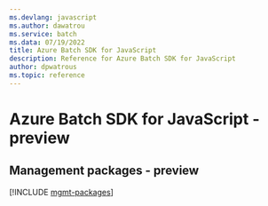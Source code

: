 ```yaml
---
ms.devlang: javascript
ms.author: dawatrou
ms.service: batch
ms.data: 07/19/2022
title: Azure Batch SDK for JavaScript
description: Reference for Azure Batch SDK for JavaScript
author: dpwatrous
ms.topic: reference
---
```

# Azure Batch SDK for JavaScript - preview

## Management packages - preview
[!INCLUDE [mgmt-packages](batch-mgmt-index.md)]
